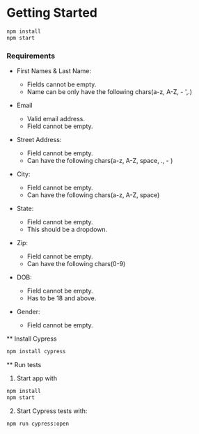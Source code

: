 # Getting Started 

```sh
npm install
npm start
```


### Requirements

* First Names & Last Name:
  - Fields cannot be empty.
  - Name can be only have the following chars(a-z, A-Z, - ',.)

* Email
  - Valid email address.
  - Field cannot be empty.

* Street Address:
  - Field cannot be empty.
  - Can have the following chars(a-z, A-Z, space, ., - )

* City:
  - Field cannot be empty.
  - Can have the following chars(a-z, A-Z, space)

* State:
  - Field cannot be empty.
  - This should be a dropdown.

* Zip:
  - Field cannot be empty.
  - Can have the following chars(0-9)

* DOB:
  - Field cannot be empty.
  - Has to be 18 and above.

* Gender:
  - Field cannot be empty.


** Install Cypress

```sh
npm install cypress
```

** Run tests

1. Start app with 

```sh
npm install
npm start
```
2. Start Cypress tests with:

```sh
npm run cypress:open
```